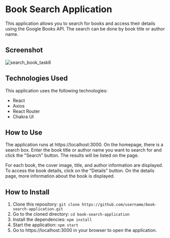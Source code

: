 # Book Search Application

This application allows you to search for books and access their details using the Google Books API. The search can be done by book title or author name.

## Screenshot
![search_book_task6](https://user-images.githubusercontent.com/110597975/232751543-f2efb09f-2372-4c52-a930-ea88401549f0.png)


## Technologies Used

This application uses the following technologies:

- React
- Axios
- React Router
- Chakra UI

## How to Use

The application runs at https://localhost:3000. On the homepage, there is a search box. Enter the book title or author name you want to search for and click the "Search" button. The results will be listed on the page.

For each book, the cover image, title, and author information are displayed. To access the book details, click on the "Details" button. On the details page, more information about the book is displayed.

## How to Install

1. Clone this repository: `git clone https://github.com/username/book-search-application.git`
2. Go to the cloned directory: `cd book-search-application`
3. Install the dependencies: `npm install`
4. Start the application: `npm start`
5. Go to https://localhost:3000 in your browser to open the application.



